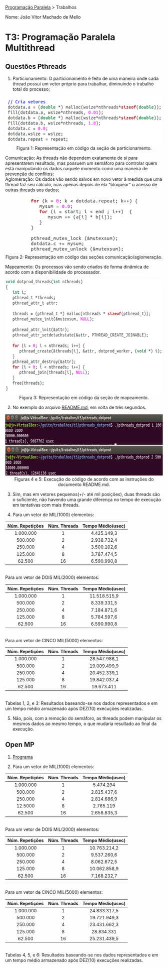[Programação Paralela](https://github.com/AndreaInfUFSM/elc139-2018a) > Trabalhos

Nome: João Vitor Machado de Mello

# T3: Programação Paralela Multithread

## Questões Pthreads

1. Particionamento: O particionamento é feito de uma maneira onde cada thread possui um vetor próprio para trabalhar, diminuindo o trabalho total do processo;<br>
<p align="center">
  <img width="563" height="154" src="https://github.com/jvmello/elc139-2018a/blob/master/trabalhos/t3/screenshots/particionamento.png"><br>Figura 1: Representação em código da seção de particionamento.
</p>
    Comunicação: As threads não dependem exatamente de si para apresentarem resultado, mas possuem um semáforo para controlar quem  está manipulando os dados naquele momento como uma maneira de prevenção de conflitos;<br>
    Aglomeração: Os dados vão sendo salvos em novo vetor à medida que uma thread faz seu cálculo, mas apenas depois de ela "bloquear" o acesso de outras threads aos dados;<br>
  <p align="center">
  <img width="359" height="180" src="https://github.com/jvmello/elc139-2018a/blob/master/trabalhos/t3/screenshots/comunicacao_aglomeracao.png"><br>Figura 2: Representação em código das seções comunicação/aglomeração.
</p>
    Mapeamento: Os processos vão sendo criados de forma dinâmica de acordo com a disponibilidade do processador.<br>
  <p align="center">
  <img width="626" height="366" src="https://github.com/jvmello/elc139-2018a/blob/master/trabalhos/t3/screenshots/mapeamento.png"><br>Figura 3: Representação em código da seção de mapeamento.
</p>

2. No exemplo do arquivo [README.md](https://github.com/jvmello/elc139-2018a/blob/master/trabalhos/t3/README.md), em volta de três segundos.
<p align="center">
  <img width="725" height="97" src="https://github.com/jvmello/elc139-2018a/blob/master/trabalhos/t3/screenshots/sc1.png">
  <img width="730" height="95" src="https://github.com/jvmello/elc139-2018a/blob/master/trabalhos/t3/screenshots/sc2.png"><br>
Figuras 4 e 5: Execução do código de acordo com as instruções do documento README.md.
</p>

3. Sim, mas em vetores pequenos(+/- até mil posições), duas threads são o suficiente, não havendo uma grande diferença no tempo de execução em tentativas com mais threads.

4. Para um vetor de MIL(1000) elementos:<br>

| Núm. Repetições | Núm. Threads | Tempo Médio(usec) |
|:---------------:|:------------:|:-----------------:|
| 1.000.000         | 1            | 4.425.149,3         |
| 500.000          | 2            | 2.938.732,4         |
| 250.000          | 4            | 3.500.102,6         |
| 125.000          | 8            | 3.787.474,5         |
| 62.500           | 16           | 6.590.990,8         |

   <br>Para um vetor de DOIS MIL(2000) elementos:<br>
   
| Núm. Repetições | Núm. Threads | Tempo Médio(usec) |
|:---------------:|:------------:|:-----------------:|
| 1.000.000         | 1            | 11.518.515,9        |
| 500.000          | 2            | 8.339.331,5         |
| 250.000          | 4            | 7.184.871,6         |
| 125.000          | 8            | 5.784.597,6         |
| 62.500           | 16           | 6.590.990,8         |

   <br>Para um vetor de CINCO MIL(5000) elementos:<br>
   
| Núm. Repetições | Núm. Threads |  Tempo Médio(usec) |
|:---------------:|:------------:|:------------------:|
| 1.000.000         | 1            | 28.547.986,1         |
| 500.000          | 2            | 19.009.499,9         |
| 250.000          | 4            | 20.452.339,1         |
| 125.000          | 8            | 19.842.037,4         |
| 62.500           | 16           | 19.673.411           |

<br> Tabelas 1, 2, e 3: Resultados baseando-se nos dados representados e em um tempo médio armazenado após DEZ(10) execuções realizadas.<br>

5. Não, pois, com a remoção do semáforo, as threads podem manipular os mesmos dados ao mesmo tempo, o que mudaria resultado ao final da execução.

## Open MP
1. [Programa](https://github.com/jvmello/elc139-2018a/blob/master/trabalhos/t3/openmp/newomp.c)

2. Para um vetor de MIL(1000) elementos:<br>

| Núm. Repetições | Núm. Threads | Tempo Médio(usec) |
|:---------------:|:------------:|:-----------------:|
| 1.000.000         | 1            | 5.474.294           |
| 500.000          | 2            | 2.815.437,6         |
| 250.000          | 4            | 2.814.686,9         |
| 12.5000          | 8            | 2.765.119           |
| 62.500           | 16           | 2.658.835,3         |

   <br>Para um vetor de DOIS MIL(2000) elementos:<br>
   
| Núm. Repetições | Núm. Threads | Tempo Médio(usec) |
|:---------------:|:------------:|:-----------------:|
| 1.000.000         | 1            | 10.763.214,2        |
| 500.000          | 2            | 9.537.260,6         |
| 250.000          | 4            | 8.062.672,5         |
| 125.000          | 8            | 10.062.858,9        |
| 62.500           | 16           | 7.168.232,7         |

   <br>Para um vetor de CINCO MIL(5000) elementos:<br>
   
| Núm. Repetições | Núm. Threads |  Tempo Médio(usec) |
|:---------------:|:------------:|:------------------:|
| 1.000.000         | 1            | 24.833.317,5         |
| 500.000          | 2            | 19.721.949,3         |
| 250.000          | 4            | 23.431.662,3         |
| 125.000          | 8            | 28.834.331           |
| 62.500           | 16           | 25.231.439,5         |
<br> Tabelas 4, 5, e 6: Resultados baseando-se nos dados representados e em um tempo médio armazenado após DEZ(10) execuções realizadas.<br>

